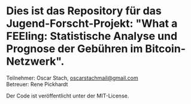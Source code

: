 # Dies ist das Repository für das Jugend-Forscht-Projekt: "What a FEEling: Statistische Analyse und Prognose der Gebühren im Bitcoin-Netzwerk". 

Teilnehmer: Oscar Stach, oscarstachmail@gmail.com <br>
Betreuer:   Rene Pickhardt

Der Code ist veröffentlicht unter der MIT-License.
